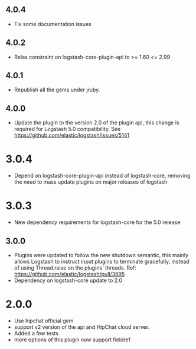 ## 4.0.4
  - Fix some documentation issues

## 4.0.2
  - Relax constraint on logstash-core-plugin-api to >= 1.60 <= 2.99

## 4.0.1
  - Republish all the gems under jruby.
## 4.0.0
  - Update the plugin to the version 2.0 of the plugin api, this change is required for Logstash 5.0 compatibility. See https://github.com/elastic/logstash/issues/5141
# 3.0.4
  - Depend on logstash-core-plugin-api instead of logstash-core, removing the need to mass update plugins on major releases of logstash
# 3.0.3
  - New dependency requirements for logstash-core for the 5.0 release
## 3.0.0
 - Plugins were updated to follow the new shutdown semantic, this mainly allows Logstash to instruct input plugins to terminate gracefully, 
   instead of using Thread.raise on the plugins' threads. Ref: https://github.com/elastic/logstash/pull/3895
 - Dependency on logstash-core update to 2.0

# 2.0.0
- Use hipchat official gem
- support v2 version of the api and HipChat cloud server.
- Added a few tests
- more options of this plugin now support fieldref
